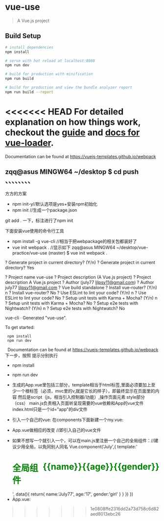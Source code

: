 # vue-use

> A Vue.js project

## Build Setup

``` bash
# install dependencies
npm install

# serve with hot reload at localhost:8080
npm run dev

# build for production with minification
npm run build

# build for production and view the bundle analyzer report
npm run build --report
```

<<<<<<< HEAD
For detailed explanation on how things work, checkout the [guide](http://vuejs-templates.github.io/webpack/) and [docs for vue-loader](http://vuejs.github.io/vue-loader).
=======
   Documentation can be found at https://vuejs-templates.github.io/webpack


zqq@asus MINGW64 ~/desktop
$ cd push
、、、、、、、、
-----------------------------------------------------------------------------------------------------------------------------------
方方的方案
- npm init-y//默认选项是yes+安装npm初始化
- npm init //生成一个package.json

git add . 一下，标注进行了npm init

下面安装vue使用的命令行工具
- npm install -g vue-cli //相当于把webpackage的相关包都装好了
- vue init webpack .  //显示如下
zqq@asus MINGW64 ~/desktop/vue-practice/vue-use (master)
$ vue init webpack .

? Generate project in current directory? (Y/n)
? Generate project in current directory? Yes

? Project name vue-use
? Project description (A Vue.js project)
? Project description A Vue.js project
? Author (july77 <ljlpsy11@gmail.com>)
? Author july77 <ljlpsy11@gmail.com>
? Vue build standalone
? Install vue-router? (Y/n) n
? Install vue-router? No
? Use ESLint to lint your code? (Y/n) n
? Use ESLint to lint your code? No
? Setup unit tests with Karma + Mocha? (Y/n) n
? Setup unit tests with Karma + Mocha? No
? Setup e2e tests with Nightwatch? (Y/n) n
? Setup e2e tests with Nightwatch? No

   vue-cli · Generated "vue-use".

   To get started:

     npm install
     npm run dev

   Documentation can be found at https://vuejs-templates.github.io/webpack
下一步，按照 提示分别执行
- npm install
- npm run dev

- 生成的App.vue里包括三部分，template相当于html标签,里面必须要加上至少一个根标签（必须，mvc里的v,就是它长的样子），即最终显示在页面里的内容
然后是script（js，相当引入控制器/功能）,操作页面元素
style部分（css）
main.js负责相入页面听呈现需要的vue依赖和App的vue文件
index.html只是一个id="app"的div文件

- 引入一个自己的vue:
在components下面新建一个my.vue:
<template>
    <dl id="test">
        <dt>姓名</dt>
        <dd>eleven</dd>
        <dt>年龄</dt>
        <dd>18</dd>
        <dt>性别</dt>
        <dd>female</dd>
    </dl>
</template>

<style>
      #test{
        text-align: center;
        color:red;
        display:flex;
        justify-content: center; 
        align-items: center; 
      }
</style>
- App.vue做相应的改变 //即引入自己的vue文件
<template>
  <div id="app">
    <My></My>
    <Hello />
  </div>
</template>

<script>
import My from './components/My' //也可建在别的目录，但路径要做相应的改变
import Hello from './components/Hello'
export default {
  name: 'app',
  components: {
    "My": My,
    "Hello": Hello
  }
}
</script>

- 如果不想写一个就引入一个，可以在main.js里注册一个自己的全局组件：//建议少用全局，以免同别人同名
Vue.component('July',{
  template:'<h1 id="july">全局组件<div>{{name}}</div><div>{{age}}</div><div>{{gender}}</div></h1>',
  data(){
    return{
      name:'July77',
      age:'17',
      gender:'girl'
    }
  }
})
})
- App.vue:
<template>
  <div id="app">
    <My></My>
    <July />
  </div>
</template>

<script>
import My from './components/My'

export default {
  name: 'app',
  components: {
    "My": My,
  }
}
</script>

<style>
#app {
  font-family: 'Avenir', Helvetica, Arial, sans-serif;
  -webkit-font-smoothing: antialiased;
  -moz-osx-font-smoothing: grayscale;
  text-align: center;
  color: #2c3e50;
  margin-top: 60px;
}
#test{
        text-align: center;
        color:red;
        display:flex;
        justify-content: center; 
        align-items: center; 
}
#july{
  color:green;
  display:flex;
  justify-content:space-between;
}
</style>
>>>>>>> 1e0808ffe2316dd2a73d758c6d82aed8013ebc26
